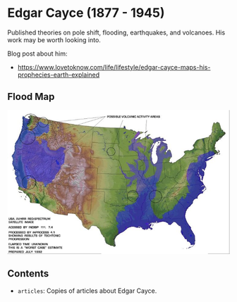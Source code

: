 # Edgar Cayce (1877 - 1945)

Published theories on pole shift, flooding, earthquakes, and volcanoes. His work may be worth looking into.

Blog post about him:
- https://www.lovetoknow.com/life/lifestyle/edgar-cayce-maps-his-prophecies-earth-explained

## Flood Map

![edgar](img/edgar-cayce-map.jpg "edgar")

## Contents

- `articles`: Copies of articles about Edgar Cayce.
